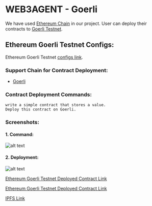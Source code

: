 # WEB3AGENT - Goerli

We have used [Ethereum Chain](https://ethereum.org/en/) in our project. User can deploy their contracts to [Goerli Testnet](https://goerli.etherscan.io).
## Ethereum Goerli Testnet Configs:
Ethereum Goerli Testnet [configs link](https://github.com/Web3-Agent/Web3Agent/blob/0000a06b55b3054e9bb7285d15edd1fdfff97ce7/app/lib/chains.json#L161).

### Support Chain for Contract Deployment:
- [Goerli](https://github.com/Web3-Agent/Web3Agent/blob/feaa1f8e76eca83dd2f6a54aaf4647b2189aa92a/app/lib/chains.json#L160)

### Contract Deployment Commands:
```
write a simple contract that stores a value.
Deploy this contract on Goerli.
```

### Screenshots:

#### 1. Command:
  ![alt text](https://raw.githubusercontent.com/Web3-Agent/Web3Agent/main/screenshots/goerli/command.png)

#### 2. Deployment:
  ![alt text](https://raw.githubusercontent.com/Web3-Agent/Web3Agent/main/screenshots/goerli/deploy.png)

[Ethereum Goerli Testnet Deployed Contract Link](https://goerli.etherscan.io/tx/0x4f1b481fe8f45d2c5b3d8d6b174b286eee6be9b1c39b37ea84c27dcca5c47e94)

[Ethereum Goerli Testnet Deployed Contract Link](https://goerli.etherscan.io/tx/0x4f1b481fe8f45d2c5b3d8d6b174b286eee6be9b1c39b37ea84c27dcca5c47e94)

[IPFS Link](https://nftstorage.link/ipfs/bafybeifu7rjlzi74ugxo6te7bnpnhn2z3jzvgsb7gdqhrygzn2sc5u3ndm)